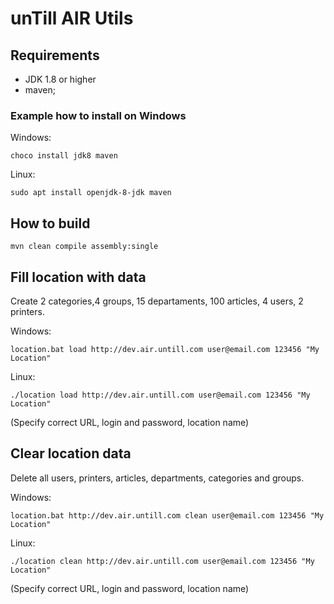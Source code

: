 # unTill AIR Utils

## Requirements
  * JDK 1.8 or higher
  * maven;

### Example how to install on Windows

Windows:
```shell
choco install jdk8 maven
```

Linux:
```shell
sudo apt install openjdk-8-jdk maven
```

## How to build

```shell
mvn clean compile assembly:single
```

## Fill location with data
Create 2 categories,4 groups, 15 departaments, 100 articles, 4 users, 2 printers.

Windows:
```shell
location.bat load http://dev.air.untill.com user@email.com 123456 "My Location"
```

Linux:
```shell
./location load http://dev.air.untill.com user@email.com 123456 "My Location"
```

(Specify correct URL, login and password, location name)

## Clear location  data
Delete all users, printers, articles, departments, categories and groups.

Windows:
```shell
location.bat http://dev.air.untill.com clean user@email.com 123456 "My Location"
```

Linux:
```shell
./location clean http://dev.air.untill.com user@email.com 123456 "My Location"
```

(Specify correct URL, login and password, location name)



